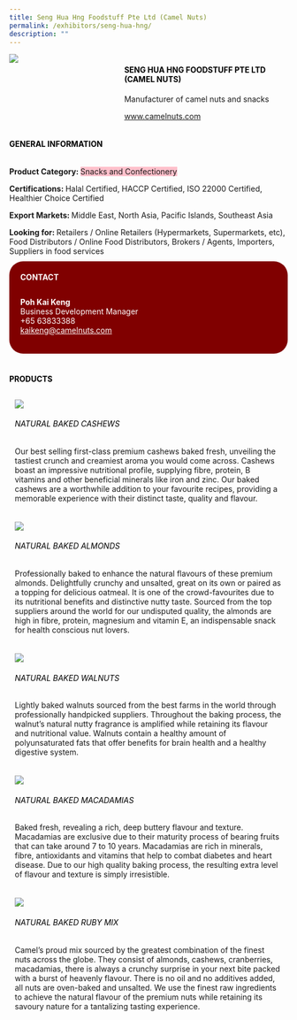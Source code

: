 ```yaml
---
title: Seng Hua Hng Foodstuff Pte Ltd (Camel Nuts)
permalink: /exhibitors/seng-hua-hng/
description: ""
---
```

<head>
	<div class="flex-paragraph">
		<!--hi there! this is a comment and will provide you with instructional guides-->
		<!--insert booth number here!-->
		<p style="text-transform: uppercase"></p></div>
			<div class="flex-container" style="display: flex; flex-wrap: wrap;">
				<!--insert DOWNLOAD link of company logo between the " marks!-->
			<div class="card sgds" style="flex: 1 1 40%; display: block;"><img src="https://drive.google.com/u/0/uc?id=1PgSBQtIN-_VeyD0aWoFOGAe9DtI6zxB9&export=download"></div>
	<div class="card-sgds" style="flex: 1 1 58%; display: block; margin-left: 3px">
		<h4 style="text-transform: uppercase; color: black;"><!--insert the exhibitor's name between the <b> tags here--><b>Seng Hua Hng Foodstuff Pte Ltd (Camel Nuts)</b></h4><!--insert the exhibitor's description between the <p> tags here-->
		<p>Manufacturer of camel nuts and snacks</p>
		<!--insert the exhibitor's website link, making sure there is "https:// www." present please. make sure the entire https link goes in between the " marks-->
		<p><a href="https://www.camelnuts.com/" target="_blank"><!--insert the www website link here (no need for https)-->www.camelnuts.com</a></p>
	</div>
</div>
</head>

<body>
	<h4 style="text-transform: uppercase; color: black;"><b>General Information</b></h4>
		<div class="flex-container" style="display: flex; flex-wrap: wrap;">
			<div class="card sgds" style="flex: 1 1 65%; display: block; align-self: stretch">
			<div class="flex-paragraph">
			<p><b>Product Category: </b><span style=" background-color: pink; border-radius: 10 px;"><!--insert the exhibitor's pdt cat between the <p> tags here-->Snacks and Confectionery</span></p> 
				<p><b>Certifications: </b><!--insert all the exhibitor's certifications between the </b> and </p> here-->Halal Certified, HACCP Certified, ISO 22000 Certified, Healthier Choice Certified</p>
			<p><b>Export Markets: </b><!--insert all the exhibitor's export markets between the </b> and </p> here-->Middle East, North Asia, Pacific Islands, Southeast Asia</p>
			<p style="margin-bottom: 10px;"><b>Looking for: </b><!--insert all the exhibitor's potential business partners between the </b> and </p> here-->Retailers / Online Retailers (Hypermarkets, Supermarkets, etc), Food Distributors / Online Food Distributors, Brokers / Agents, Importers, Suppliers in food services</p>
			</div>
		</div>
		<div class="card sgds" style="flex: 1 1 35%; padding: 10px; display: block; background-color: maroon; border-radius: 25px; align-self: center;">
		<h4 style="color: white; margin-top: 10px; margin-left: 10px;">CONTACT</h4>
		<div class="flex-paragraph">
			<!--replace with exhibitor's: -->
			<p style="padding: 10px; color: white;"><b><!-- POC name-->Poh Kai Keng</b><br><!-- designation-->Business Development Manager<br><!--contact number-->+65 63833388<br><!-- for linking purposes, insert their email after "mailto:"...--><a href="mailto:kaikeng@camelnuts.com" style="color: white;"><!--...and also include the display email before </a> here-->kaikeng@camelnuts.com</a></p>
		</div>
			</div>
		</div>
	<br>
		<h4 style="text-transform: uppercase; color: black;"><b>products</b></h4>
<div style="display: flex; flex-wrap: wrap;">
  <div class="card sgds" style="flex: 1 1 47%; margin: 10px; display: block;"><!--insert the exhibitor's DOWNLOAD image for product between the " marks here-->
	<div class="flex-image" style="display: block;"><img src="https://drive.google.com/u/0/uc?id=10iSXOIsm9KzBnPwj2fKRCwVxxRTVaAw7&export=download"></div>
	<div class="flex-paragraph">
		<h6 style="text-transform: uppercase; color: black;"><!--insert product name before </h6> and product description after <p>-->Natural Baked Cashews</h6>
		<p>Our best selling first-class premium cashews baked fresh, unveiling the tastiest crunch and creamiest aroma you would come across. Cashews boast an impressive nutritional profile, supplying fibre, protein, B vitamins and other beneficial minerals like iron and zinc. Our baked cashews are a worthwhile addition to your favourite recipes, providing a memorable experience with their distinct taste, quality and flavour.</p></div>
	</div>
		<div class="card sgds" style="flex: 1 1 47%; margin: 10px; display: block;">
		<div class="flex-image" style="display: block;"><img src="https://drive.google.com/u/0/uc?id=1ynEekleS0Fxf5bHry0AC_qTq1uEP_r9A&export=download"></div>
	<div class="flex-paragraph">
		<h6 style="text-transform: uppercase; color: black;">Natural Baked Almonds</h6>
		<p>Professionally baked to enhance the natural flavours of these premium almonds. Delightfully crunchy and unsalted, great on its own or paired as a topping for delicious oatmeal. It is one of the crowd-favourites due to its nutritional benefits and distinctive nutty taste. Sourced from the top suppliers around the world for our undisputed quality, the almonds are high in fibre, protein, magnesium and vitamin E, an indispensable snack for health conscious nut lovers.</p></div>
	</div>
		<div class="card sgds" style="flex: 1 1 47%; margin: 10px; display: block;">
		<div class="flex-image" style="display: block;"><img src="https://drive.google.com/u/0/uc?id=1XOfzOBkD5eL8AY--QyBym8igcdtL8pYo&export=download"></div>
	<div class="flex-paragraph">
		<h6 style="text-transform: uppercase; color: black;">Natural Baked Walnuts</h6>
		<p>Lightly baked walnuts sourced from the best farms in the world through professionally handpicked suppliers. Throughout the baking process, the walnut’s natural nutty fragrance is amplified while retaining its flavour and nutritional value. Walnuts contain a healthy amount of polyunsaturated fats that offer benefits for brain health and a healthy digestive system. </p></div>
		</div>
		<div class="card sgds" style="flex: 1 1 47%; margin: 10px; display: block;">
		<div class="flex-image" style="display: block;"><img src="https://drive.google.com/u/0/uc?id=19WXheKZ7i4wn2rSb7q1DUSwJ8MCNtFAo&export=download"></div>
	<div class="flex-paragraph">
		<h6 style="text-transform: uppercase; color: black;">Natural Baked Macadamias</h6>
		<p>Baked fresh, revealing a rich, deep buttery flavour and texture. Macadamias are exclusive due to their maturity process of bearing fruits that can take around 7 to 10 years. Macadamias are rich in minerals, fibre, antioxidants and vitamins that help to combat diabetes and heart disease. Due to our high quality baking process, the resulting extra level of flavour and texture is simply irresistible.</p></div>
	</div>
		<div class="card sgds" style="flex: 1 1 47%; margin: 10px; display: block;">
		<div class="flex-image" style="display: block;"><img src="https://drive.google.com/u/0/uc?id=15Z7AA2C2KjbMyTfzzxya06ol6r_gxCvM&export=download"></div>
	<div class="flex-paragraph">
		<h6 style="text-transform: uppercase; color: black;">Natural Baked Ruby Mix</h6>
		<p>Camel’s proud mix sourced by the greatest combination of the finest nuts across the globe. They consist of almonds, cashews, cranberries, macadamias, there is always a crunchy surprise in your next bite packed with a burst of heavenly flavour. There is no oil and no additives added, all nuts are oven-baked and unsalted. We use the finest raw ingredients to achieve the natural flavour of the premium nuts while retaining its savoury nature for a tantalizing tasting experience.</p></div>
	</div>
	<!--don't delete these 2 tags. double check how the layout looks on the right too and lemme know if there are any problems! thank u so much for ur hardwork!-->
	</div>
</body>